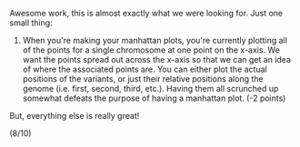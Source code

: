 Awesome work, this is almost exactly what we were looking for. Just one small thing:

1. When you're making your manhattan plots, you're currently plotting all of the points for a single chromosome at one point on the x-axis. We want the points spread out across the x-axis so that we can get an idea of where the associated points are. You can either plot the actual positions of the variants, or just their relative positions along the genome (i.e. first, second, third, etc.). Having them all scrunched up somewhat defeats the purpose of having a manhattan plot. (-2 points)

But, everything else is really great!

(8/10)
